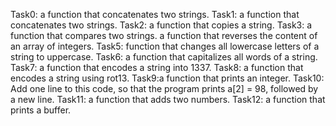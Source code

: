 Task0: a function that concatenates two strings.
Task1: a function that concatenates two strings.
Task2: a function that copies a string.
Task3: a function that compares two strings.
a function that reverses the content of an array of integers.
Task5:  function that changes all lowercase letters of a string to uppercase.
Task6: a function that capitalizes all words of a string.
Task7: a function that encodes a string into 1337.
Task8: a function that encodes a string using rot13.
Task9:a function that prints an integer. 
Task10: Add one line to this code, so that the program prints a[2] = 98, followed by a new line.
Task11: a function that adds two numbers.
Task12: a function that prints a buffer.
